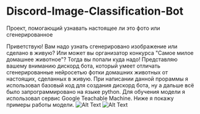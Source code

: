# Discord-Image-Classification-Bot
Проект, помогающий узнавать настоящее ли это фото или сгенерированное

Приветствую!
Вам надо узнать сгенерировано изображение или сделано в живую?
Или может вы организатор конкурса "Самое милое домашнее животное"?
Тогда вы попали куда надо! Представляю вашему вниманию дискорд бота, 
который умеет отличать сгенерированные нейросетью фотки домашних животных
от настоящих, сделанных в живую.
При написании данной прораммы я использовал базовый код для создания дискорд бота,
ну а дальше всё было запрограммировано на языке python.
Для обучения модели я использовал сервис Google Teachable Machine.
Ниже я покажу примеры работы модели.
![Alt Text](![image](https://github.com/IvanPalevsky/-Discord-Image-Classification-Bot-/assets/132829974/d720c64c-b78a-47c4-a197-3057a3e0f625)
)
![Alt Text](![image](https://github.com/IvanPalevsky/-Discord-Image-Classification-Bot-/assets/132829974/83510a27-ceb1-4d2e-81a9-44221aee1f1b)
)
